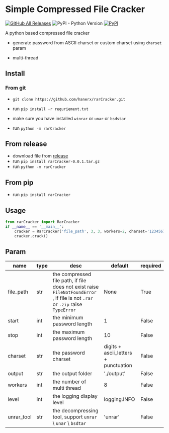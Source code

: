 # Simple Compressed File Cracker

[![GitHub All Releases](https://img.shields.io/github/downloads/hanerx/rarCracker/total)](https://github.com/hanerx/rarCracker/releases/latest)  ![PyPI - Python Version](https://img.shields.io/pypi/pyversions/rarCracker) [![PyPI](https://img.shields.io/pypi/v/rarCracker)](https://pypi.org/project/rarCracker/)

A python based compressed file cracker

- generate password from ASCII charset or custom charset using `charset` param

- multi-thread

## Install

### From git

- `git clone https://github.com/hanerx/rarCracker.git ` 

- run `pip install -r requriement.txt`

- make sure you have installed `winrar` or `unar` or `bsdstar` 

- run `python -m rarCracker`

## From release
- download file from [release](https://github.com/hanerx/rarCracker/releases/latest) 
- run `pip install rarCracker-0.0.1.tar.gz`
- run `python -m rarCracker`
## From pip
- run `pip install rarCracker`

## Usage

```python
from rarCracker import RarCracker
if __name__ == '__main__':
    cracker = RarCracker('file_path', 3, 3, workers=2, charset='1234567890')
    cracker.crack()
```



## Param

| name       | type | desc                                                         | default                              | required |
| ---------- | ---- | ------------------------------------------------------------ | ------------------------------------ | -------- |
| file_path  | str  | the compressed file path, if file does not exist raise `FileNotFoundError` , if file is not `.rar` or `.zip` raise `TypeError` | None                                 | True     |
| start      | int  | the minimum password length                                  | 1                                    | False    |
| stop       | int  | the maximum password length                                  | 10                                   | False    |
| charset    | str  | the password charset                                         | digits + ascii_letters + punctuation | False    |
| output     | str  | the output folder                                            | './output'                           | False    |
| workers    | int  | the number of multi thread                                   | 8                                    | False    |
| level      | int  | the logging display level                                    | logging.INFO                         | False    |
| unrar_tool | str  | the decompressing tool, support `unrar` \ `unar` \ `bsdtar`  | 'unrar'                              | False    |

